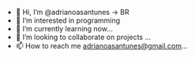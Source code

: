 - 👋 Hi, I’m @adrianoasantunes -> BR
- 👀 I’m interested in programming 
- 🌱 I’m currently learning now...
- 💞️ I’m looking to collaborate on projects ...
- 📫 How to reach me adrianoasantunes@gmail.com...

<!---
adrianoasantunes/adrianoasantunes is a ✨ special ✨ repository because its `README.md` (this file) appears on your GitHub profile.
You can click the Preview link to take a look at your changes.
--->
